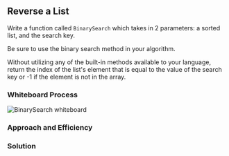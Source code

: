 ## Reverse a List

Write a function called `BinarySearch` which takes in 2 parameters: a sorted list, and the search key.

Be sure to use the binary search method in your algorithm.

Without utilizing any of the built-in methods available to your language, return the index of the list's element that is equal to the value of the search key or -1 if the element is not in the array.

### Whiteboard Process

![BinarySearch whiteboard]()

### Approach and Efficiency




### Solution

